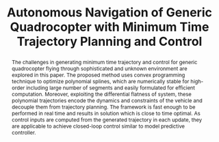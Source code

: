 ---
layout: project-page-new
title: "Autonomous Navigation of Generic Quadrocopter with Minimum Time Trajectory Planning and Control"
authors:
  - name: Kumar Bipin
    sup: #
  - name: Vishakh Duggal
    sup: #
  - name: K. Madhava Krishna
    sup: #
affiliations:
  - name: IIIT Hyderabad, India
    link: https://robotics.iiit.ac.in
    sup: #
permalink: /publications/2014/Bipin_Autonomous-Navigation/
abstract: "The challenges in generating minimum time trajectory and control for generic quadrocopter flying through sophisticated and unknown environment are explored in this paper. The proposed method uses convex programming technique to optimize polynomial splines, which are numerically stable for high-order including large number of segments and easily formulated for efficient computation. Moreover, exploiting the differential flatness of system, these polynomial trajectories encode the dynamics and constraints of the vehicle and decouple them from trajectory planning. The framework
is fast enough to be performed in real time and results in solution which is close to time optimal. As control inputs are computed from the generated trajectory in each update, they are applicable to achieve closed-loop control similar to model predictive controller."
paper: https://robotics.iiit.ac.in/uploads/Main/Publications/Bipin_etal_ICVES_14.pdf
# iframe: https://www.youtube.com/embed/jhjskX4FQwA

---